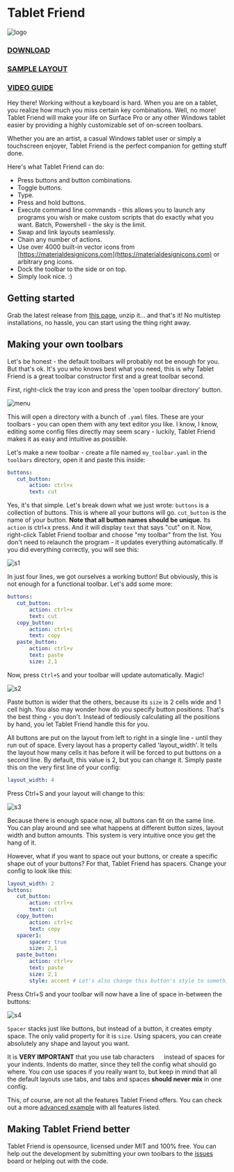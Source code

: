 # Tablet Friend

![logo](icons/logo.png)

### [DOWNLOAD](https://github.com/Martenfur/TabletFriend/releases/latest)

### [SAMPLE LAYOUT](TabletFriend/TabletFriend/files/layouts/sample_layout.yaml)

### [VIDEO GUIDE](http://nothing)

Hey there! Working without a keyboard is hard. When you are on a tablet, you realize how much you miss certain key combinations. Well, no more! Tablet Friend will make your life on Surface Pro or any other Windows tablet easier by providing a highly customizable set of on-screen toolbars.

Whether you are an artist, a casual Windows tablet user or simply a touchscreen enjoyer, Tablet Friend is the perfect companion for getting stuff done. 

Here's what Tablet Friend can do:

- Press buttons and button combinations.
- Toggle buttons.
- Type.
- Press and hold buttons.
- Execute command line commands - this allows you to launch any programs you wish or make custom scripts that do exactly what you want. Batch, Powershell - the sky is the limit.
- Swap and link layouts seamlessly.
- Chain any number of actions.
- Use over 4000 built-in vector icons from [https://materialdesignicons.com](https://materialdesignicons.com) or arbitrary png icons.
- Dock the toolbar to the side or on top.
- Simply look nice. :)



## Getting started

Grab the latest release from [this page](https://github.com/Martenfur/TabletFriend/releases/latest), unzip it... and that's it! No multistep installations, no hassle, you can start using the thing right away. 

## Making your own toolbars

Let's be honest - the default toolbars will probably not be enough for you. But that's ok. It's you who knows best what you need, this is why Tablet Friend is a great toolbar constructor first and a great toolbar second.

First, right-click the tray icon and press the 'open toolbar directory' button. 

![menu](docs/pics/menu.png)

This will open a directory with a bunch of `.yaml` files. These are your toolbars - you can open them with any text editor you like. I know, I know, editing some config files directly may seem scary - luckily, Tablet Friend makes it as easy and intuitive as possible. 

Let's make a new toolbar - create a file named `my_toolbar.yaml` in the `toolbars` directory, open it and paste this inside:

 ```yaml
buttons:
	cut_button:
		action: ctrl+x
		text: cut
 ```

Yes, it's that simple. Let's break down what we just wrote: `buttons` is a collection of buttons. This is where all your buttons will go. `cut_button` is the name of your button. **Note that all button names should be unique.** Its `action` is ctrl+x press. And it will display `text` that says "cut" on it. Now, right-click Tablet Friend toolbar and choose "my toolbar" from the list. You don't need to relaunch the program - it updates everything automatically. If you did everything correctly, you will see this:

![s1](docs/pics/s1.png)

In just four lines, we got ourselves a working button! But obviously, this is not enough for a functional toolbar. Let's add some more:

 ```yaml
buttons:
	cut_button:
		action: ctrl+x
		text: cut
	copy_button:
		action: ctrl+c
		text: copy
	paste_button:
		action: ctrl+v
		text: paste
		size: 2,1	
 ```

Now, press `Ctrl+S` and your toolbar will update automatically. Magic!

![s2](docs/pics/s2.png)

Paste button is wider that the others, because its `size` is 2 cells wide and 1 cell high. You also may wonder how do you specify button positions. That's the best thing - you don't. Instead of tediously calculating all the positions by hand, you let Tablet Friend handle this for you. 

All buttons are put on the layout from left to right in a single line - until they run out of space. Every layout has a property called 'layout_width'. It tells the layout how many cells it has before it will be forced to put buttons on a second line. By default, this value is 2, but you can change it. Simply paste this on the very first line of your config:

```yaml
layout_width: 4
```

Press Ctrl+S and your layout will change to this:

![s3](docs/pics/s3.png)

Because there is enough space now, all buttons can fit on the same line. You can play around and see what happens at different button sizes, layout width and button amounts. This system is very intuitive once you get the hang of it.

However, what if you want to space out your buttons, or create a specific shape out of your buttons? For that, Tablet Friend has spacers. Change your config to look like this:

 ```yaml
layout_width: 2
buttons:
	cut_button:
		action: ctrl+x
		text: cut
	copy_button:
		action: ctrl+c
		text: copy
	spacer1:
		spacer: true
		size: 2,1
	paste_button:
		action: ctrl+v
		text: paste
		size: 2,1	
		style: accent # Let's also change this button's style to something different.
 ```

Press Ctrl+S and your toolbar will now have a line of space in-between the buttons:

![s4](docs/pics/s4.png)

`Spacer` stacks just like buttons, but instead of a button, it creates empty space. The only valid property for it is `size`. Using spacers, you can create absolutely any shape and layout you want. 

It is **VERY IMPORTANT** that you use tab characters `	`  instead of spaces for your indents. Indents do matter, since they tell the config what should go where. You *can* use spaces if you really want to, but keep in mind that all the default layouts use tabs, and tabs and spaces **should never mix** in one config. 

This, of course, are not all the features Tablet Friend offers. You can check out a more [advanced example](TabletFriend/TabletFriend/files/layouts/sample_layout.yaml) with all features listed.



## Making Tablet Friend better

Tablet Friend is opensource, licensed under MIT and 100% free. You can help out the development by submitting your own toolbars to the [issues](https://github.com/Martenfur/TabletFriend/issues) board or helping out with the code.
